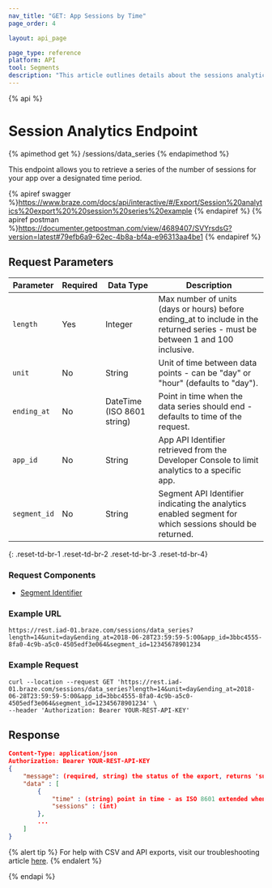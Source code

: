 ```yaml
---
nav_title: "GET: App Sessions by Time"
page_order: 4

layout: api_page

page_type: reference
platform: API
tool: Segments
description: "This article outlines details about the sessions analytics endpoint."
---
```

{% api %}
# Session Analytics Endpoint
{% apimethod get %}
/sessions/data_series
{% endapimethod %}

This endpoint allows you to retrieve a series of the number of sessions for your app over a designated time period.

{% apiref swagger %}https://www.braze.com/docs/api/interactive/#/Export/Session%20analytics%20export%20%20session%20series%20example {% endapiref %}
{% apiref postman %}https://documenter.getpostman.com/view/4689407/SVYrsdsG?version=latest#79efb6a9-62ec-4b8a-bf4a-e96313aa4be1 {% endapiref %}

## Request Parameters

| Parameter| Required | Data Type | Description |
| -------- | -------- | --------- | ----------- |
| `length` | Yes | Integer | Max number of units (days or hours) before ending_at to include in the returned series - must be between 1 and 100 inclusive. |
| `unit` | No | String | Unit of time between data points - can be "day" or "hour" (defaults to "day"). |
| `ending_at` | No | DateTime (ISO 8601 string) | Point in time when the data series should end - defaults to time of the request. |
| `app_id` | No | String | App API Identifier retrieved from the Developer Console to limit analytics to a specific app. |
| `segment_id` | No | String | Segment API Identifier indicating the analytics enabled segment for which sessions should be returned. |
{: .reset-td-br-1 .reset-td-br-2 .reset-td-br-3  .reset-td-br-4}

### Request Components
- [Segment Identifier]({{site.baseurl}}/api/identifier_types/)

### Example URL
`https://rest.iad-01.braze.com/sessions/data_series?length=14&unit=day&ending_at=2018-06-28T23:59:59-5:00&app_id=3bbc4555-8fa0-4c9b-a5c0-4505edf3e064&segment_id=12345678901234`

### Example Request
```
curl --location --request GET 'https://rest.iad-01.braze.com/sessions/data_series?length=14&unit=day&ending_at=2018-06-28T23:59:59-5:00&app_id=3bbc4555-8fa0-4c9b-a5c0-4505edf3e064&segment_id=12345678901234' \
--header 'Authorization: Bearer YOUR-REST-API-KEY'
```

## Response

```json
Content-Type: application/json
Authorization: Bearer YOUR-REST-API-KEY
{
    "message": (required, string) the status of the export, returns 'success' when completed without errors,
    "data" : [
        {
            "time" : (string) point in time - as ISO 8601 extended when unit is "hour" and as ISO 8601 date when unit is "day",
            "sessions" : (int)
        },
        ...
    ]
}
```

{% alert tip %}
For help with CSV and API exports, visit our troubleshooting article [here]({{site.baseurl}}/user_guide/data_and_analytics/export_braze_data/export_troubleshooting/).
{% endalert %}

{% endapi %}
